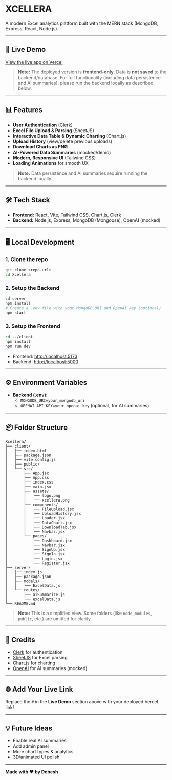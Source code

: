 # XCELLERA

A modern Excel analytics platform built with the MERN stack (MongoDB, Express, React, Node.js).

---

## 🚀 Live Demo
[View the live app on Vercel](https://xcellera-2-0-wwo8.vercel.app/) 

> **Note:**
> The deployed version is **frontend-only**. Data is **not saved** to the backend/database. For full functionality (including data persistence and AI summaries), please run the backend locally as described below.

---

## 📊 Features
- **User Authentication** (Clerk)
- **Excel File Upload & Parsing** (SheetJS)
- **Interactive Data Table & Dynamic Charting** (Chart.js)
- **Upload History** (view/delete previous uploads)
- **Download Charts as PNG**
- **AI-Powered Data Summaries** (mocked/demo)
- **Modern, Responsive UI** (Tailwind CSS)
- **Loading Animations** for smooth UX

> **Note:** Data persistence and AI summaries require running the backend locally.

---

## 🛠️ Tech Stack
- **Frontend:** React, Vite, Tailwind CSS, Chart.js, Clerk
- **Backend:** Node.js, Express, MongoDB (Mongoose), OpenAI (mocked)

---

## 🖥️ Local Development

### 1. Clone the repo
```bash
git clone <repo-url>
cd Xcellera
```

### 2. Setup the Backend
```bash
cd server
npm install
# Create a .env file with your MongoDB URI and OpenAI key (optional)
npm start
```

### 3. Setup the Frontend
```bash
cd ../client
npm install
npm run dev
```

- Frontend: [http://localhost:5173](http://localhost:5173)
- Backend: [http://localhost:5000](http://localhost:5000)

---

## ⚙️ Environment Variables
- **Backend (.env):**
  - `MONGODB_URI=your_mongodb_uri`
  - `OPENAI_API_KEY=your_openai_key` (optional, for AI summaries)

---

## 📦 Folder Structure
```
Xcellera/
├── client/
│   ├── index.html
│   ├── package.json
│   ├── vite.config.js
│   ├── public/
│   └── src/
│       ├── App.jsx
│       ├── App.css
│       ├── index.css
│       ├── main.jsx
│       ├── assets/
│       │   ├── logo.png
│       │   └── xcellera.png
│       ├── components/
│       │   ├── FileUpload.jsx
│       │   ├── UploadHistory.jsx
│       │   ├── Loader.jsx
│       │   ├── DataChart.jsx
│       │   ├── DownloadTab.jsx
│       │   └── Navbar.jsx
│       └── pages/
│           ├── Dashboard.jsx
│           ├── Navbar.jsx
│           ├── SignUp.jsx
│           ├── SignIn.jsx
│           ├── Login.jsx
│           └── Register.jsx
├── server/
│   ├── index.js
│   ├── package.json
│   ├── models/
│   │   └── ExcelData.js
│   └── routes/
│       ├── aiSummarize.js
│       └── excelData.js
└── README.md
```

> **Note:** This is a simplified view. Some folders (like `node_modules`, `public`, etc.) are omitted for clarity.

---

## 🙏 Credits
- [Clerk](https://clerk.com/) for authentication
- [SheetJS](https://sheetjs.com/) for Excel parsing
- [Chart.js](https://www.chartjs.org/) for charting
- [OpenAI](https://openai.com/) for AI summaries (mocked)

---

## 🌐 Add Your Live Link
Replace the `#` in the **Live Demo** section above with your deployed Vercel link!

---

## 💡 Future Ideas
- Enable real AI summaries
- Add admin panel
- More chart types & analytics
- 3D/animated UI polish

---

**Made with ❤️ by Debesh**

